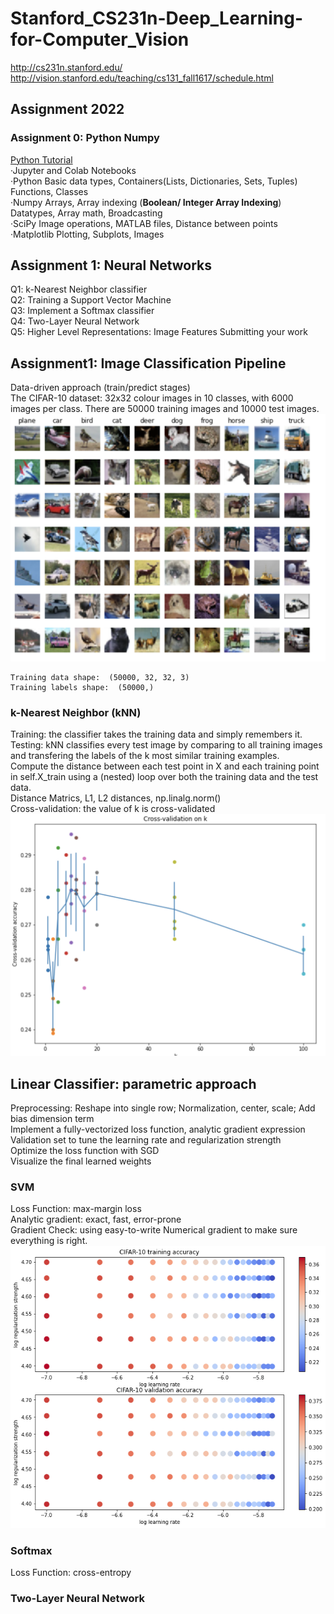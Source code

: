 # Stanford_CS231n-Deep_Learning-for-Computer_Vision
http://cs231n.stanford.edu/ <br>
http://vision.stanford.edu/teaching/cs131_fall1617/schedule.html

## Assignment 2022 
### Assignment 0: Python Numpy
<a href=2022Assignment/assignment0/python.ipynb>Python Tutorial</a> <br>
·Jupyter and Colab Notebooks <br>
·Python
Basic data types, Containers(Lists, Dictionaries, Sets, Tuples) <br>
Functions, 
Classes <br>
·Numpy
Arrays, 
Array indexing (**Boolean/ Integer Array Indexing**)
Datatypes, 
Array math, 
Broadcasting <br>
·SciPy
Image operations, 
MATLAB files, 
Distance between points <br>
·Matplotlib 
Plotting, Subplots, Images
## Assignment 1: Neural Networks
Q1: k-Nearest Neighbor classifier <br>
Q2: Training a Support Vector Machine <br>
Q3: Implement a Softmax classifier <br>
Q4: Two-Layer Neural Network <br>
Q5: Higher Level Representations: Image Features Submitting your work 

## Assignment1: Image Classification Pipeline
Data-driven approach (train/predict stages) <br >
The CIFAR-10 dataset: 32x32 colour images in 10 classes, with 6000 images per class. There are 50000 training images and 10000 test images. 
![CIFAR-10](2022Assignment/Photo/CIFAR-10.png)
```
Training data shape:  (50000, 32, 32, 3) 
Training labels shape:  (50000,) 
```
### k-Nearest Neighbor (kNN)
Training: the classifier takes the training data and simply remembers it.<br>
Testing: kNN classifies every test image by comparing to all training images and transfering the labels of the k most similar training examples.<br>
Compute the distance between each test point in X and each training point
in self.X_train using a (nested) loop over both the training data and the
test data.<br>
Distance Matrics, L1, L2 distances, np.linalg.norm()<br>
Cross-validation: the value of k is cross-validated
![knn_Cross-validation](2022Assignment/Photo/Cross-Validation_on_k.png)

## Linear Classifier: parametric approach
Preprocessing: Reshape into single row; Normalization, center, scale; Add bias dimension term<br>
Implement a fully-vectorized loss function, analytic gradient expression <br>
Validation set to tune the learning rate and regularization strength <br>
Optimize the loss function with SGD <br>
Visualize the final learned weights
### SVM
Loss Function: max-margin loss<br>
Analytic gradient: exact, fast, error-prone <br>
Gradient Check: using easy-to-write Numerical gradient to make sure everything is right.
![svm_Cross-validation](2022Assignment/Photo/svm_Cross-validation.png)
### Softmax
Loss Function: cross-entropy<br>

### Two-Layer Neural Network